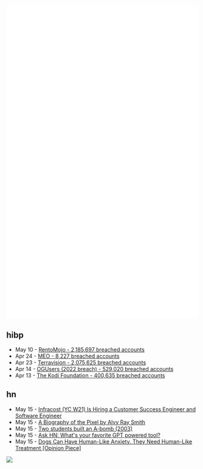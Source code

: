 ![Metrics](https://raw.githubusercontent.com/phixion/phixion/master/metrics.svg)

## hibp

<!--
for https://github.com/phixion/phixion/blob/main/.github/workflows/feeds.yml
-->
<!--START_SECTION:haveibeenpwnd-->
- May 10 - [RentoMojo - 2,185,697 breached accounts](https://haveibeenpwned.com/PwnedWebsites#RentoMojo)
- Apr 24 - [MEO - 8,227 breached accounts](https://haveibeenpwned.com/PwnedWebsites#MEO)
- Apr 23 - [Terravision - 2,075,625 breached accounts](https://haveibeenpwned.com/PwnedWebsites#Terravision)
- Apr 14 - [OGUsers (2022 breach) - 529,020 breached accounts](https://haveibeenpwned.com/PwnedWebsites#OGUsers2022)
- Apr 13 - [The Kodi Foundation - 400,635 breached accounts](https://haveibeenpwned.com/PwnedWebsites#KodiFoundation)
<!--END_SECTION:haveibeenpwnd-->

## hn

<!--
for https://github.com/phixion/phixion/blob/main/.github/workflows/feeds.yml
-->
<!--START_SECTION:hn-->
- May 15 - [Infracost (YC W21) Is Hiring a Customer Success Engineer and Software Engineer](https://infracost.io/join-the-team)
- May 15 - [A Biography of the Pixel by Alvy Ray Smith](https://mitpress.mit.edu/9780262542456/a-biography-of-the-pixel/)
- May 15 - [Two students built an A-bomb (2003)](https://www.theguardian.com/world/2003/jun/24/usa.science)
- May 15 - [Ask HN: What&#x27;s your favorite GPT powered tool?](https://news.ycombinator.com/item?id=35946260)
- May 15 - [Dogs Can Have Human-Like Anxiety. They Need Human-Like Treatment [Opinion Piece]](https://undark.org/2023/05/11/opinion-dogs-can-have-human-like-anxiety-they-need-human-like-treatment/)
<!--END_SECTION:hn-->

<!--
for https://yhype.me
-->
![](https://hit.yhype.me/github/profile?user_id=13013670)
